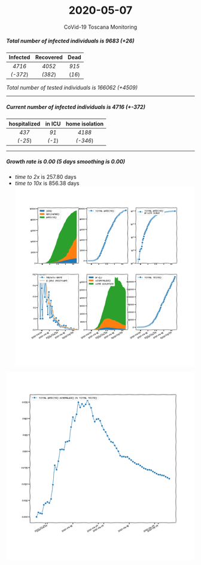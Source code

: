 <div align='center'>

# 2020-05-07
CoVid-19 Toscana Monitoring
</div>

##### Total number of infected individuals is 9683 (+26)
Infected | Recovered | Dead
:---: | :---: | :---:
*4716* | *4052* | *915*
*(-372*) | *(382*) | (*16*)

*Total number of tested individuals is 166062 (+4509)*
***
##### Current number of infected individuals is 4716 (+-372)
hospitalized | in ICU | home isolation
:---: | :---: | :---:
*437* |*91* |*4188*
*(-25*) |*(-1*) |*(-346*)
***
##### Growth rate is 0.00 (5 days smoothing is 0.00)
- *time to 2x* is 257.80 days
- *time to 10x* is 856.38 days
![stats][stats]

![infected_normalized][infected_normalized]

[stats]: stats_Toscana.png
[infected_normalized]: infected_normalized_Toscana.png

